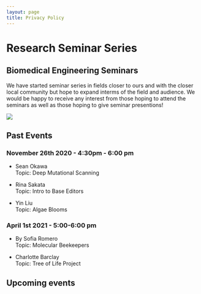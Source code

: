 ```yaml
---
layout: page
title: Privacy Policy
---
```

# Research Seminar Series


## Biomedical Engineering Seminars
We have started seminar series in fields closer to ours and with the closer local community but hope to expand interms of the field and audience.
We would be happy to receive any interest from those hoping to attend the seminars as well as those hoping to give seminar presentions!

<img src="{{site.baseurl}}/assets/img/portfolio/presentation.jpg">

## Past Events

### November 26th 2020 - 4:30pm - 6:00 pm

- Sean Okawa   
Topic: Deep Mutational Scanning

- Rina Sakata  
Topic: Intro to Base Editors

- Yin Liu   
Topic: Algae Blooms

### April 1st 2021 - 5:00-6:00 pm

- By Sofia Romero  
Topic: Molecular Beekeepers

- Charlotte Barclay   
Topic: Tree of Life Project


## Upcoming events

